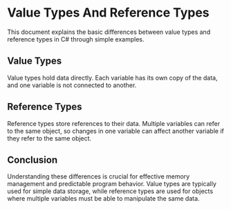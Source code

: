 # Value Types And Reference Types
This document explains the basic differences between value types and reference types in C# through simple examples.


## Value Types
Value types hold data directly. Each variable has its own copy of the data, and one variable is not connected to another.

## Reference Types
Reference types store references to their data. Multiple variables can refer to the same object, so changes in one variable can affect another variable if they refer to the same object.

## Conclusion
Understanding these differences is crucial for effective memory management and predictable program behavior. Value types are typically used for simple data storage, while reference types are used for objects where multiple variables must be able to manipulate the same data.